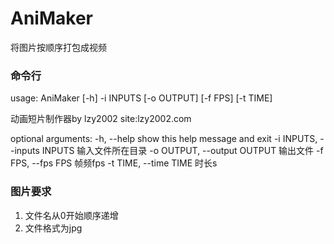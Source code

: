# AniMaker
将图片按顺序打包成视频

### 命令行
usage: AniMaker [-h] -i INPUTS [-o OUTPUT] [-f FPS] [-t TIME]

动画短片制作器by lzy2002 site:lzy2002.com

optional arguments:
  -h, --help            show this help message and exit
  -i INPUTS, --inputs INPUTS
                        输入文件所在目录
  -o OUTPUT, --output OUTPUT
                        输出文件
  -f FPS, --fps FPS     帧频fps
  -t TIME, --time TIME  时长s
  
### 图片要求
1. 文件名从0开始顺序递增
1. 文件格式为jpg
